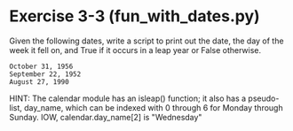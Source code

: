 # Exercise 3-3 (fun_with_dates.py)

Given the following dates, write a script to print out the date, the day of the week it fell on, and True if it occurs in a leap year or False otherwise.

```text
October 31, 1956 
September 22, 1952 
August 27, 1990
```

HINT: The calendar module has an isleap() function; it also has a pseudo-list, day_name, which can be indexed with 0 through 6 for Monday through Sunday. IOW, calendar.day_name[2] is "Wednesday"

